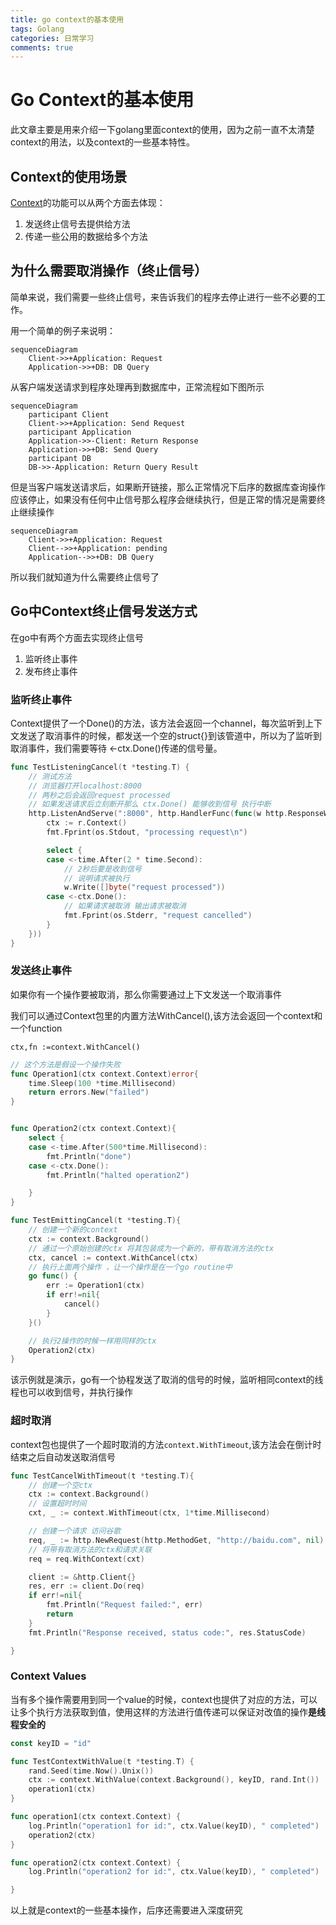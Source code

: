 ```yaml
---
title: go context的基本使用
tags: Golang
categories: 日常学习
comments: true
---
```


# Go Context的基本使用

此文章主要是用来介绍一下golang里面context的使用，因为之前一直不太清楚context的用法，以及context的一些基本特性。

<!--more-->

## Context的使用场景

[Context](https://pkg.go.dev/context#Context)的功能可以从两个方面去体现：

1. 发送终止信号去提供给方法
2. 传递一些公用的数据给多个方法

## 为什么需要取消操作（终止信号）

简单来说，我们需要一些终止信号，来告诉我们的程序去停止进行一些不必要的工作。

用一个简单的例子来说明：

```mermaid
sequenceDiagram
    Client->>+Application: Request
    Application->>+DB: DB Query
```



从客户端发送请求到程序处理再到数据库中，正常流程如下图所示

```mermaid
sequenceDiagram
    participant Client
    Client->>+Application: Send Request
    participant Application
    Application->>-Client: Return Response
    Application->>+DB: Send Query
    participant DB
    DB->>-Application: Return Query Result
```

但是当客户端发送请求后，如果断开链接，那么正常情况下后序的数据库查询操作应该停止，如果没有任何中止信号那么程序会继续执行，但是正常的情况是需要终止继续操作

```mermaid
sequenceDiagram
    Client->>+Application: Request
    Client-->>+Application: pending
    Application-->>+DB: DB Query
```

所以我们就知道为什么需要终止信号了

## Go中Context终止信号发送方式

在go中有两个方面去实现终止信号

1. 监听终止事件
2. 发布终止事件

### 监听终止事件

Context提供了一个Done()的方法，该方法会返回一个channel，每次监听到上下文发送了取消事件的时候，都发送一个空的struct{}到该管道中，所以为了监听到取消事件，我们需要等待 <-ctx.Done()传递的信号量。

```Go
func TestListeningCancel(t *testing.T) {
	// 测试方法
	// 浏览器打开localhost:8000
	// 两秒之后会返回request processed
	// 如果发送请求后立刻断开那么 ctx.Done() 能够收到信号 执行中断
	http.ListenAndServe(":8000", http.HandlerFunc(func(w http.ResponseWriter, r *http.Request) {
		ctx := r.Context()
		fmt.Fprint(os.Stdout, "processing request\n")

		select {
		case <-time.After(2 * time.Second):
			// 2秒后要是收到信号
			// 说明请求被执行
			w.Write([]byte("request processed"))
		case <-ctx.Done():
			// 如果请求被取消 输出请求被取消
			fmt.Fprint(os.Stderr, "request cancelled")
		}
	}))
}

```

### 发送终止事件

如果你有一个操作要被取消，那么你需要通过上下文发送一个取消事件

我们可以通过Context包里的内置方法WithCancel(),该方法会返回一个context和一个function

`ctx,fn :=context.WithCancel()`

```go
// 这个方法是假设一个操作失败
func Operation1(ctx context.Context)error{
	time.Sleep(100 *time.Millisecond)
	return errors.New("failed")
}


func Operation2(ctx context.Context){
	select {
	case <-time.After(500*time.Millisecond):
		fmt.Println("done")
	case <-ctx.Done():
		fmt.Println("halted operation2")

	}
}

func TestEmittingCancel(t *testing.T){
	// 创建一个新的context
	ctx := context.Background()
	// 通过一个原始创建的ctx 将其包装成为一个新的，带有取消方法的ctx
	ctx, cancel := context.WithCancel(ctx)
	// 执行上面两个操作 ，让一个操作是在一个go routine中
	go func() {
		err := Operation1(ctx)
		if err!=nil{
			cancel()
		}
	}()

	// 执行2操作的时候一样用同样的ctx
	Operation2(ctx)
}
```

该示例就是演示，go有一个协程发送了取消的信号的时候，监听相同context的线程也可以收到信号，并执行操作

### 超时取消

context包也提供了一个超时取消的方法`context.WithTimeout`,该方法会在倒计时结束之后自动发送取消信号

```go
func TestCancelWithTimeout(t *testing.T){
	// 创建一个空ctx
	ctx := context.Background()
	// 设置超时时间
	cxt, _ := context.WithTimeout(ctx, 1*time.Millisecond)

	// 创建一个请求 访问谷歌
	req, _ := http.NewRequest(http.MethodGet, "http://baidu.com", nil)
	// 将带有取消方法的ctx和请求关联
	req = req.WithContext(cxt)

	client := &http.Client{}
	res, err := client.Do(req)
	if err!=nil{
		fmt.Println("Request failed:", err)
		return
	}
	fmt.Println("Response received, status code:", res.StatusCode)

}
```

### Context Values

当有多个操作需要用到同一个value的时候，context也提供了对应的方法，可以让多个执行方法获取到值，使用这样的方法进行值传递可以保证对改值的操作**是线程安全的**

```go
const keyID = "id"

func TestContextWithValue(t *testing.T) {
	rand.Seed(time.Now().Unix())
	ctx := context.WithValue(context.Background(), keyID, rand.Int())
	operation1(ctx)
}

func operation1(ctx context.Context) {
	log.Println("operation1 for id:", ctx.Value(keyID), " completed")
	operation2(ctx)
}

func operation2(ctx context.Context) {
	log.Println("operation2 for id:", ctx.Value(keyID), " completed")

}
```



以上就是context的一些基本操作，后序还需要进入深度研究